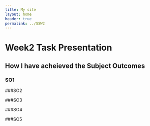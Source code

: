 ```yaml
---
title: My site
layout: home
header: true
permalink: ../SSW2
---
```


# Week2 Task Presentation

## How I have acheieved the Subject Outcomes
### SO1

###SO2

###SO3

###SO4

###SO5
